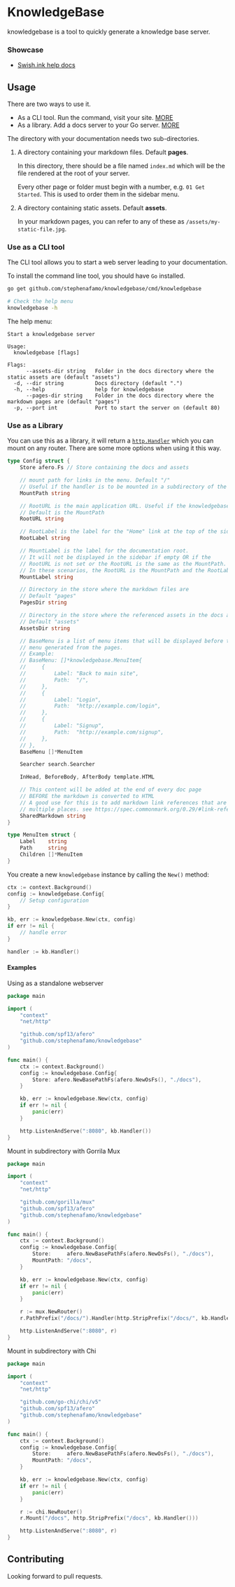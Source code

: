 # KnowledgeBase

knowledgebase is a tool to quickly generate a knowledge base server.

### Showcase

* [Swish.ink help docs](https://swish.ink/docs)

## Usage

There are two ways to use it.

* As a CLI tool. Run the command, visit your site. [MORE](#use-as-a-cli-tool)
* As a library. Add a docs server to your Go server. [MORE](#use-as-a-library)

The directory with your documentation needs two sub-directories.

1. A directory containing your markdown files. Default **pages**.

    In this directory, there should be a file named `index.md` which will be the file rendered at the root of your server.

    Every other page or folder must begin with a number, e.g. `01 Get Started`. This is used to order them in the sidebar menu.

2. A directory containing static assets. Default **assets**.

    In your markdown pages, you can refer to any of these as `/assets/my-static-file.jpg`.

### Use as a CLI tool

The CLI tool allows you to start a web server leading to your documentation.

To install the command line tool, you should have `Go` installed.

```sh
go get github.com/stephenafamo/knowledgebase/cmd/knowledgebase

# Check the help menu
knowledgebase -h
```

The help menu: 

```
Start a knowledgebase server

Usage:
  knowledgebase [flags]

Flags:
      --assets-dir string   Folder in the docs directory where the static assets are (default "assets")
  -d, --dir string          Docs directory (default ".")
  -h, --help                help for knowledgebase
      --pages-dir string    Folder in the docs directory where the markdown pages are (default "pages")
  -p, --port int            Port to start the server on (default 80)
```

### Use as a Library

You can use this as a library, it will return a [`http.Handler`](https://golang.org/pkg/net/http/#Handler) which you can mount on any router. There are some more options when using it this way.

```go
type Config struct {
	Store afero.Fs // Store containing the docs and assets

	// mount path for links in the menu. Default "/"
	// Useful if the handler is to be mounted in a subdirectory of the server
	MountPath string

	// RootURL is the main application URL. Useful if the knowledgebase is part of a larger application
	// Default is the MountPath
	RootURL string

	// RootLabel is the label for the "Home" link at the top of the sidebar. Default: Home
	RootLabel string

	// MountLabel is the label for the documentation root.
	// It will not be displayed in the sidebar if empty OR if the
	// RootURL is not set or the RootURL is the same as the MountPath.
	// In these scenarios, the RootURL is the MountPath and the RootLabel will suffice
	MountLabel string

	// Directory in the store where the markdown files are
	// Default "pages"
	PagesDir string

	// Directory in the store where the referenced assets in the docs are
	// Default "assets"
	AssetsDir string

	// BaseMenu is a list of menu items that will be displayed before the
	// menu generated from the pages.
	// Example:
	// BaseMenu: []*knowledgebase.MenuItem{
	//     {
	//         Label: "Back to main site",
	//         Path:  "/",
	//     },
	//     {
	//         Label: "Login",
	//         Path:  "http://example.com/login",
	//     },
	//     {
	//         Label: "Signup",
	//         Path:  "http://example.com/signup",
	//     },
	// },
	BaseMenu []*MenuItem

	Searcher search.Searcher

	InHead, BeforeBody, AfterBody template.HTML

	// This content will be added at the end of every doc page
	// BEFORE the markdown is converted to HTML
	// A good use for this is to add markdown link references that are used in
	// multiple places. see https://spec.commonmark.org/0.29/#link-reference-definition
	SharedMarkdown string
}

type MenuItem struct {
	Label    string
	Path     string
	Children []*MenuItem
}
```

You create a new `knowledgebase` instance by calling the `New()` method:

```go
ctx := context.Background()
config := knowledgebase.Config{
    // Setup configuration
}

kb, err := knowledgebase.New(ctx, config)
if err != nil {
    // handle error
}

handler := kb.Handler()
```

#### Examples

Using as a standalone webserver

```go
package main

import (
	"context"
	"net/http"

	"github.com/spf13/afero"
	"github.com/stephenafamo/knowledgebase"
)

func main() {
	ctx := context.Background()
	config := knowledgebase.Config{
		Store: afero.NewBasePathFs(afero.NewOsFs(), "./docs"),
	}

	kb, err := knowledgebase.New(ctx, config)
	if err != nil {
		panic(err)
	}

	http.ListenAndServe(":8080", kb.Handler())
}
```

Mount in subdirectory with Gorrila Mux

```go
package main

import (
	"context"
	"net/http"

	"github.com/gorilla/mux"
	"github.com/spf13/afero"
	"github.com/stephenafamo/knowledgebase"
)

func main() {
	ctx := context.Background()
	config := knowledgebase.Config{
		Store:     afero.NewBasePathFs(afero.NewOsFs(), "./docs"),
		MountPath: "/docs",
	}

	kb, err := knowledgebase.New(ctx, config)
	if err != nil {
		panic(err)
	}

	r := mux.NewRouter()
	r.PathPrefix("/docs/").Handler(http.StripPrefix("/docs/", kb.Handler()))

	http.ListenAndServe(":8080", r)
}
```

Mount in subdirectory with Chi

```go
package main

import (
	"context"
	"net/http"

	"github.com/go-chi/chi/v5"
	"github.com/spf13/afero"
	"github.com/stephenafamo/knowledgebase"
)

func main() {
	ctx := context.Background()
	config := knowledgebase.Config{
		Store:     afero.NewBasePathFs(afero.NewOsFs(), "./docs"),
		MountPath: "/docs",
	}

	kb, err := knowledgebase.New(ctx, config)
	if err != nil {
		panic(err)
	}

	r := chi.NewRouter()
	r.Mount("/docs", http.StripPrefix("/docs", kb.Handler()))

	http.ListenAndServe(":8080", r)
}
```

## Contributing

Looking forward to pull requests.
